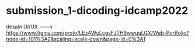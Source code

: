 # submission_1-dicoding-idcamp2022


 desain UI/UX ---> https://www.figma.com/proto/LEz4WuLcgsFJTH9wwuqLGX/Web-Portfolio?node-id=101%3A2&scaling=scale-down&page-id=0%3A1
